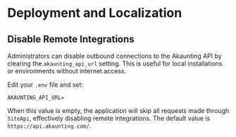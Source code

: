 # Deployment and Localization

## Disable Remote Integrations

Administrators can disable outbound connections to the Akaunting API by clearing the `akaunting_api_url` setting. This is useful for local installations or environments without internet access.

Edit your `.env` file and set:

```
AKAUNTING_API_URL=
```

When this value is empty, the application will skip all requests made through `SiteApi`, effectively disabling remote integrations. The default value is `https://api.akaunting.com/`.

